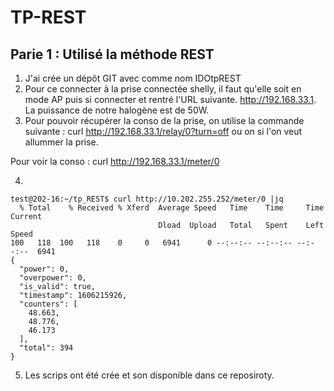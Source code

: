 # TP-REST

## Parie 1 : Utilisé la méthode REST

1. J'ai crée un dépôt GIT avec comme nom IDOtpREST
2. Pour ce connecter à la prise connectée shelly, il faut qu'elle soit en mode AP puis si connecter et rentré l'URL suivante. http://192.168.33.1. La puissance de notre halogène est de 50W.
3. Pour pouvoir récupérer la conso de la prise, on utilise la commande suivante : 
curl http://192.168.33.1/relay/0?turn=off ou on si l'on veut allummer la prise.

Pour voir la conso : 
curl http://192.168.33.1/meter/0

4.
```
test@202-16:~/tp_REST$ curl http://10.202.255.252/meter/0 |jq 
  % Total    % Received % Xferd  Average Speed   Time    Time     Time  Current
                                 Dload  Upload   Total   Spent    Left  Speed
100   118  100   118    0     0   6941      0 --:--:-- --:--:-- --:--:--  6941
{
  "power": 0,
  "overpower": 0,
  "is_valid": true,
  "timestamp": 1606215926,
  "counters": [
    48.663,
    48.776,
    46.173
  ],
  "total": 394
}
```
5. Les scrips ont été crée et son disponible dans ce reposiroty.


